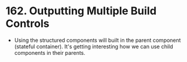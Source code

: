 # 162. Outputting Multiple Build Controls
- Using the structured components will built in the parent component (stateful container). It's getting interesting how we can use child components in their parents. 